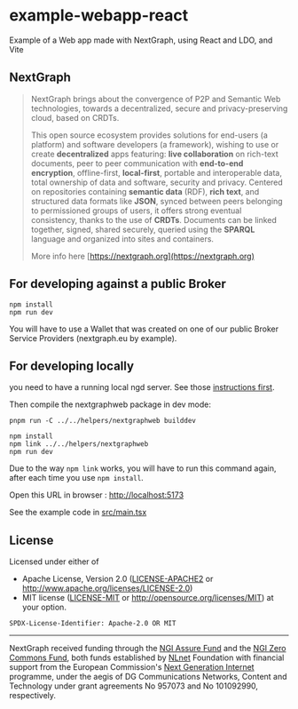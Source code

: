 # example-webapp-react

Example of a Web app made with NextGraph, using React and LDO, and Vite

## NextGraph

> NextGraph brings about the convergence of P2P and Semantic Web technologies, towards a decentralized, secure and privacy-preserving cloud, based on CRDTs.
>
> This open source ecosystem provides solutions for end-users (a platform) and software developers (a framework), wishing to use or create **decentralized** apps featuring: **live collaboration** on rich-text documents, peer to peer communication with **end-to-end encryption**, offline-first, **local-first**, portable and interoperable data, total ownership of data and software, security and privacy. Centered on repositories containing **semantic data** (RDF), **rich text**, and structured data formats like **JSON**, synced between peers belonging to permissioned groups of users, it offers strong eventual consistency, thanks to the use of **CRDTs**. Documents can be linked together, signed, shared securely, queried using the **SPARQL** language and organized into sites and containers.
>
> More info here [https://nextgraph.org](https://nextgraph.org)

## For developing against a public Broker

```
npm install
npm run dev
```

You will have to use a Wallet that was created on one of our public Broker Service Providers (nextgraph.eu by example).

## For developing locally

you need to have a running local ngd server. See those [instructions first](https://git.nextgraph.org/NextGraph/nextgraph-rs/src/branch/master/DEV.md#first-run).

Then compile the nextgraphweb package in dev mode:

```
pnpm run -C ../../helpers/nextgraphweb builddev
```

```
npm install
npm link ../../helpers/nextgraphweb
npm run dev
```

Due to the way `npm link`  works, you will have to run this command again, after each time you use `npm install`.

Open this URL in browser : [http://localhost:5173](http://localhost:5173)

See the example code in [src/main.tsx](./src/App.tsx)



## License

Licensed under either of

-   Apache License, Version 2.0 ([LICENSE-APACHE2](LICENSE-APACHE2) or http://www.apache.org/licenses/LICENSE-2.0)
-   MIT license ([LICENSE-MIT](LICENSE-MIT) or http://opensource.org/licenses/MIT)
    at your option.

`SPDX-License-Identifier: Apache-2.0 OR MIT`

---

NextGraph received funding through the [NGI Assure Fund](https://nlnet.nl/assure) and the [NGI Zero Commons Fund](https://nlnet.nl/commonsfund/), both funds established by [NLnet](https://nlnet.nl/) Foundation with financial support from the European Commission's [Next Generation Internet](https://ngi.eu/) programme, under the aegis of DG Communications Networks, Content and Technology under grant agreements No 957073 and No 101092990, respectively.
